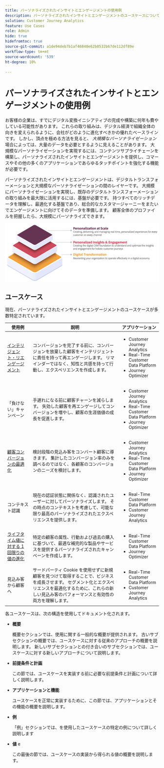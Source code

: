 ```yaml
---
title: パーソナライズされたインサイトとエンゲージメントの使用例
description: パーソナライズされたインサイトとエンゲージメントのユースケースについて説明します
solution: Customer Journey Analytics
feature: Use Cases
role: Admin
hide: true
hidefromtoc: true
source-git-commit: a1de94deb7b1af46840e62b0532b67de112df89e
workflow-type: tm+mt
source-wordcount: '539'
ht-degree: 10%

---
```



# パーソナライズされたインサイトとエンゲージメントの使用例

お客様の企業は、すでにデジタル変換イニシアティブの完成や構築に何年も費やしている可能性があります。 これらの取り組みは、デジタル経済で組織全体の向きを変えられるように、会社がどのように進化すべきかの優れたベースラインです。 しかし、頂点を極める方法を見ると、 *大規模なパーソナライゼーション*&#x200B;場合によっては、大量のデータを必要とするように見えることがあります。 大規模なパーソナライゼーションを実現するには、コンテンツサプライチェーンを構築し、パーソナライズされたインサイトとエンゲージメントを提供し、コマースやその他の多くのアプリケーションであらゆるタッチポイントを強化する機能が必要です。

パーソナライズされたインサイトとエンゲージメントは、デジタルトランスフォーメーションと大規模なパーソナライゼーションの間のレイヤーです。 大規模にパーソナライゼーションを実現し、既存のデジタルトランスフォーメーションの取り組みを最大限に活用するには、基盤が必要です。 持つすべてのリッチデータを理解し、最適化する基盤であり、総合的なカスタマージャーニーをまたいでエンゲージメントに向けてそのデータを準備します。 顧客全体のプロファイルを把握したら、大規模にパーソナライズできます。

![円グラフ](assets/pie.png)

## ユースケース

現在、パーソナライズされたインサイトとエンゲージメントのユースケースが多数特定されています。

| 使用例 | 説明 | アプリケーション |
|---|---|---|
| [インテリジェント・リエンゲージメント](https://experienceleague.adobe.com/en/docs/experience-platform/rtcdp/use-cases/personalization-insights-engagement/intelligent-re-engagement) | コンバージョンを完了する前に、コンバージョンを放棄した顧客をインテリジェントに責任を持って再エンゲージします。 リマインダーではなく、知性と共感を持って行動し、エクスペリエンスを作成します。 | <ul><li>Customer Journey Analytics</li><li>Real-Time Customer Data Platform</li><li>Journey Optimizer</li></ul> |
| 「負けない」キャンペーン | 手遅れになる前に顧客チャーンを減らします。 失効した顧客を再エンゲージしてコンバージョンを増やし、顧客の生涯価値の成長を促進します。 | <ul><li>Customer Journey Analytics</li><li>Real-Time Customer Data Platform</li><li>Journey Optimizer</li></ul> |
| [顧客コンバージョンの最適化](customer-conversion-optimization.md) | 検討段階の見込み客をコンバート顧客に導きます。 集計したコンバージョン率のみを調べるのではなく、各顧客のコンバージョンのニーズを検討します。 | <ul><li>Customer Journey Analytics</li><li>Real-Time Customer Data Platform</li><li>Journey Optimizer</li></ul> |
| コンテキスト認識 | 現在の認証状態に関係なく、認識されたユーザーに対してパーソナライズします。 その時点のコンテキストを考慮して、可能な限り最高のパーソナライズされたエクスペリエンスを提供します。 | <ul><li>Real-Time Customer Data Platform</li><li>Customer Journey Analytics</li></ul> |
| [ライフタイム値に対する 1 回限りの値の進化](https://experienceleague.adobe.com/en/docs/experience-platform/rtcdp/use-cases/personalization-insights-engagement/evolve-one-time-value-to-lifetime-value) | 特定の顧客の属性、行動および過去の購入に基づいて、最適な補完的な製品やサービスを提供するパーソナライズされたキャンペーンを作成します。 | <ul><li>Real-Time Customer Data Platform</li><li>Journey Optimizer</li></ul> |
| 見込み客から顧客へ | サードパーティ Cookie を使用せずに新規顧客を見つけて取得することで、ビジネスを成長させます。 セグメント化とエクスペリエンスを最適化するために、これらの新しい見込み客のパフォーマンスと有効性の両方を理解します。 | <ul><li>Real-Time Customer Data Platform</li><li>Customer Journey Analytics</li></ul> |


各ユースケースは、次の構造を使用してドキュメント化されます。

- **概要**

  概要セクションでは、使用に関する一般的な概要が提供されます。 古いサブセクションの概要では、ユースケースに対する従来のアプローチの概要を説明します。 新しいサブセクションとの付き合いのサブセクションでは、ユースケースに対する新しいアプローチについて説明します。

- **前提条件と計画**

  この節では、ユースケースを実装する前に必要な前提条件と計画について詳しく説明します。

- **アプリケーションと機能**

  ユースケースを正常に実装するために、この節では、アプリケーションとその機能の概要を説明します。

- **例**

  「例」セクションでは、を使用したユースケースの特定の例について詳しく説明します

- **値** e

  この最後の節では、ユースケースの実装から得られる値の概要を説明します。
